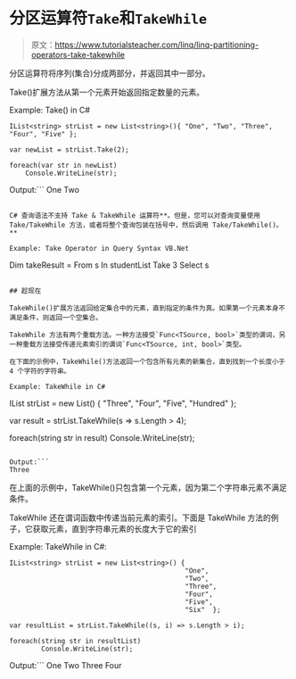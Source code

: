 # 分区运算符`Take`和`TakeWhile`

> 原文：<https://www.tutorialsteacher.com/linq/linq-partitioning-operators-take-takewhile>

分区运算符将序列(集合)分成两部分，并返回其中一部分。

Take()扩展方法从第一个元素开始返回指定数量的元素。

Example: Take() in C#

```
IList<string> strList = new List<string>(){ "One", "Two", "Three", "Four", "Five" };

var newList = strList.Take(2);

foreach(var str in newList)
    Console.WriteLine(str);
```

Output:```
One
Two
```

C# 查询语法不支持 Take & TakeWhile 运算符**。但是，您可以对查询变量使用 Take/TakeWhile 方法，或者将整个查询包装在括号中，然后调用 Take/TakeWhile()。**

Example: Take Operator in Query Syntax VB.Net

```
Dim takeResult = From s In studentList
                 Take 3
                 Select s
```

## 趁现在

TakeWhile()扩展方法返回给定集合中的元素，直到指定的条件为真。如果第一个元素本身不满足条件，则返回一个空集合。

TakeWhile 方法有两个重载方法。一种方法接受`Func<TSource, bool>`类型的谓词，另一种重载方法接受传递元素索引的谓词`Func<TSource, int, bool>`类型。

在下面的示例中，TakeWhile()方法返回一个包含所有元素的新集合，直到找到一个长度小于 4 个字符的字符串。

Example: TakeWhile in C#

```
IList<string> strList = new List<string>() { 
                                            "Three", 
                                            "Four", 
                                            "Five", 
                                            "Hundred"  };

var result = strList.TakeWhile(s => s.Length > 4);

foreach(string str in result)
        Console.WriteLine(str);
```

Output:```
Three
```

在上面的示例中，TakeWhile()只包含第一个元素，因为第二个字符串元素不满足条件。

TakeWhile 还在谓词函数中传递当前元素的索引。下面是 TakeWhile 方法的例子，它获取元素，直到字符串元素的长度大于它的索引

Example: TakeWhile in C#:

```
IList<string> strList = new List<string>() { 
                                            "One", 
                                            "Two", 
                                            "Three", 
                                            "Four", 
                                            "Five", 
                                            "Six"  };

var resultList = strList.TakeWhile((s, i) => s.Length > i);

foreach(string str in resultList)
        Console.WriteLine(str);
```

Output:```
One
Two
Three
Four
```